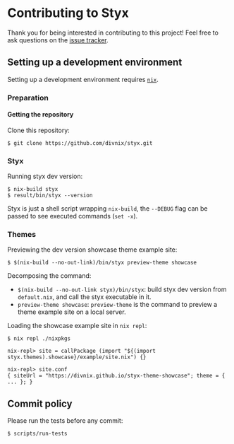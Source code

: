 # Contributing to Styx

Thank you for being interested in contributing to this project!
Feel free to ask questions on the [issue tracker](https://github.com/divnix/styx/issues).

## Setting up a development environment

Setting up a development environment requires [`nix`](https://nixos.org/nix/).

### Preparation

#### Getting the repository

Clone this repository:

```
$ git clone https://github.com/divnix/styx.git
```

### Styx

Running styx dev version:

```
$ nix-build styx
$ result/bin/styx --version
```

Styx is just a shell script wrapping `nix-build`, the `--DEBUG` flag can be passed to see executed commands (`set -x`).

### Themes

Previewing the dev version showcase theme example site:

```
$ $(nix-build --no-out-link)/bin/styx preview-theme showcase
```

Decomposing the command:

- `$(nix-build --no-out-link styx)/bin/styx`: build styx dev version from `default.nix`, and call the styx executable in it.
- `preview-theme showcase`: `preview-theme` is the command to preview a theme example site on a local server.

Loading the showcase example site in `nix repl`:

```
$ nix repl ./nixpkgs

nix-repl> site = callPackage (import "${(import styx.themes).showcase}/example/site.nix") {}

nix-repl> site.conf
{ siteUrl = "https://divnix.github.io/styx-theme-showcase"; theme = { ... }; }
```

## Commit policy

Please run the tests before any commit:

```
$ scripts/run-tests
```
